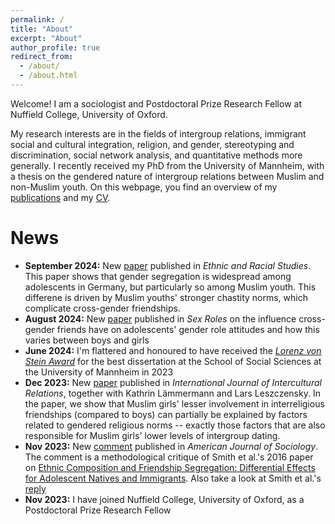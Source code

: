 ```yaml
---
permalink: /
title: "About"
excerpt: "About"
author_profile: true
redirect_from: 
  - /about/
  - /about.html
---
```



Welcome! I am a sociologist and Postdoctoral Prize Research Fellow at Nuffield College, University of Oxford.

My research interests are in the fields of intergroup relations, immigrant social and cultural integration, religion, and gender, stereotyping and discrimination, social network analysis, and quantitative methods more generally. I recently received my PhD from the University of Mannheim, with a thesis on the gendered nature of intergroup relations between Muslim and non-Muslim youth. On this webpage, you find an overview of my [publications](https://davidkretschmer.github.io/publications/) and my [CV](https://davidkretschmer.github.io/assets/vita.pdf).



News
======

- **September 2024:** New [paper](https://www.tandfonline.com/doi/full/10.1080/01419870.2024.2399725) published in _Ethnic and Racial Studies_. This paper shows that gender segregation is widespread among adolescents in Germany, but particularly so among Muslim youth. This differene is driven by Muslim youths' stronger chastity norms, which complicate cross-gender friendships.
- **August 2024:** New [paper](https://link.springer.com/article/10.1007/s11199-024-01505-x) published in _Sex Roles_ on the influence cross-gender friends have on adolescents' gender role attitudes and how this varies between boys and girls
- **June 2024:** I'm flattered and honoured to have received the [_Lorenz von Stein Award_](https://www.mzes.uni-mannheim.de/d7/en/news/items/former-mzes-employee-david-kretschmer-receives-the-prestigious-lorenz-von-stein-award) for the best dissertation at the School of Social Sciences at the University of Mannheim in 2023
- **Dec 2023:** New [paper](https://www.sciencedirect.com/science/article/pii/S0147176723001670) published in _International Journal of Intercultural Relations_, together with Kathrin Lämmermann and Lars Leszczensky. In the paper, we show that Muslim girls' lesser involvement in interreligious friendships (compared to boys) can partially be explained by factors related to gendered religious norms -- exactly those factors that are also responsible for Muslim girls' lower levels of intergroup dating.
- **Nov 2023:** New [comment](https://www.journals.uchicago.edu/doi/full/10.1086/727823) published in _American Journal of Sociology_. The comment is a methodological critique of Smith et al.'s 2016 paper on [Ethnic Composition and Friendship Segregation: Differential Effects for Adolescent Natives and Immigrants](https://www.journals.uchicago.edu/doi/full/10.1086/684032). Also take a look at Smith et al.'s [reply](https://www.journals.uchicago.edu/doi/10.1086/727858)
- **Nov 2023:** I have joined Nuffield College, University of Oxford, as a Postdoctoral Prize Research Fellow


